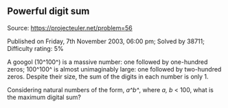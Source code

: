 Powerful digit sum
------------------

Source: https://projecteuler.net/problem=56

Published on Friday, 7th November 2003, 06:00 pm; Solved by 38711;
Difficulty rating: 5%

A googol (10^100^) is a massive number: one followed by one-hundred
zeros; 100^100^ is almost unimaginably large: one followed by
two-hundred zeros. Despite their size, the sum of the digits in each
number is only 1.

Considering natural numbers of the form, *a^b^*, where *a, b* \< 100,
what is the maximum digital sum?
